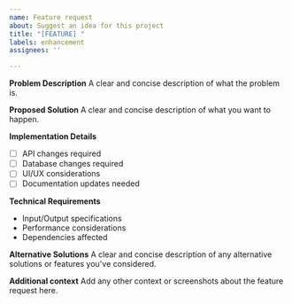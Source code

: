 ```yaml
---
name: Feature request
about: Suggest an idea for this project
title: "[FEATURE] "
labels: enhancement
assignees: ''

---
```


**Problem Description**
A clear and concise description of what the problem is.

**Proposed Solution**
A clear and concise description of what you want to happen.

**Implementation Details**
- [ ] API changes required
- [ ] Database changes required
- [ ] UI/UX considerations
- [ ] Documentation updates needed

**Technical Requirements**
- Input/Output specifications
- Performance considerations
- Dependencies affected

**Alternative Solutions**
A clear and concise description of any alternative solutions or features you've considered.

**Additional context**
Add any other context or screenshots about the feature request here.
